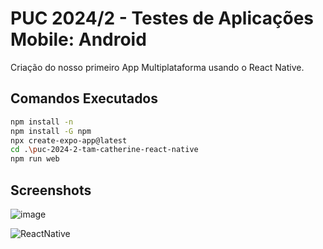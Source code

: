 # PUC 2024/2 - Testes de Aplicações Mobile: Android

Criação do nosso primeiro App Multiplataforma usando o React Native.

## Comandos Executados

```bash
npm install -n
npm install -G npm
npx create-expo-app@latest
cd .\puc-2024-2-tam-catherine-react-native
npm run web
```

## Screenshots

![image](https://github.com/user-attachments/assets/fd054635-363d-4f5a-b095-d102b5c61170)

![ReactNative](https://github.com/user-attachments/assets/e0df126d-3b96-4572-82f4-6e3038bd710c)
